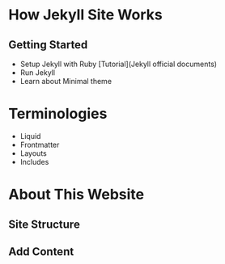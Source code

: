 # How Jekyll Site Works
## Getting Started
- Setup Jekyll with Ruby [Tutorial](Jekyll official documents)
- Run Jekyll
- Learn about Minimal theme

# Terminologies
- Liquid
- Frontmatter
- Layouts
- Includes

# About This Website
## Site Structure

## Add Content
